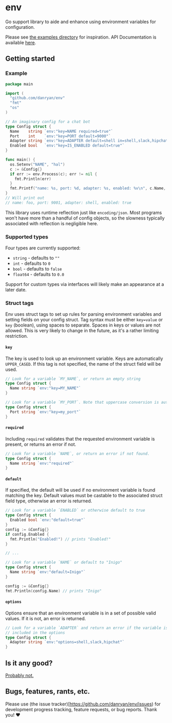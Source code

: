 # env

Go support library to aide and enhance using environment variables for configuration.

Please see [the examples directory](examples/) for inspiration. API Documentation is available [here](http://godoc.org/github.com/danryan/env).


## Getting started

### Example

```go
package main

import (
  "github.com/danryan/env"
  "fmt"
  "os"
)

// An imaginary config for a chat bot
type Config struct {
  Name    string `env:"key=NAME required=true"`
  Port    int    `env:"key=PORT default=9000"`
  Adapter string `env:"key=ADAPTER default=shell in=shell,slack,hipchat"`
  Enabled bool   `env:"key=IS_ENABLED default=true"`
}

func main() {
  os.Setenv("NAME", "hal")
  c := &Config{}
  if err := env.Process(c); err != nil {
    fmt.Println(err)
  }
  fmt.Printf("name: %s, port: %d, adapter: %s, enabled: %v\n", c.Name, c.Port, c.Adapter, c.Enabled)
}
// Will print out
// name: foo, port: 9001, adapter: shell, enabled: true
```


This library uses runtime reflection just like `encoding/json`. Most programs won't have more than a handful of config objects, so the slowness typically associated with reflection is negligible here. 

### Supported types

Four types are currently supported: 

* `string` - defaults to `""`
* `int` - defaults to `0`
* `bool` - defaults to `false`
* `float64` - defaults to `0.0` 

Support for custom types via interfaces will likely make an appearance at a later date.

### Struct tags

Env uses struct tags to set up rules for parsing environment variables and setting fields on your config struct. Tag syntax must be either `key=value` or `key` (boolean), using spaces to separate. Spaces in keys or values are not allowed. This is very likely to change in the future, as it's a rather limiting restriction.

#### `key`

The key is used to look up an environment variable. Keys are automatically `UPPER_CASED`. If this tag is not specified, the name of the struct field will be used.

```go
// Look for a variable `MY_NAME`, or return an empty string
type Config struct {
  Name string `env:"key=MY_NAME"`
}

// Look for a variable `MY_PORT`. Note that uppercase conversion is automatic.
type Config struct {
  Port string `env:"key=my_port"`
}
```

#### `required`

Including `required` validates that the requested environment variable is present, or returns an error if not.

```go
// Look for a variable `NAME`, or return an error if not found.
type Config struct {
  Name string `env:"required"`
}
```

#### `default`

If specified, the default will be used if no environment variable is found matching the key. Default values must be castable to the associated struct field type, otherwise an error is returned. 

```go
// Look for a variable `ENABLED` or otherwise default to true
type Config struct {
  Enabled bool `env:"default=true"`
}
config := &Config{}
if config.Enabled {
  fmt.Println("Enabled!") // prints "Enabled!"
}

// ...

// Look for a variable `NAME` or default to "Inigo"
type Config struct {
  Name string `env:"default=Inigo"`
}

config := &Config{}
fmt.Println(config.Name) // prints "Inigo"
```

#### `options` 

Options ensure that an environment variable is in a set of possible valid values. If it is not, an error is returned.

```go
// Look for a variable `ADAPTER` and return an error if the variable is not
// included in the options
type Config struct {
  Adapter string `env:"options=shell,slack,hipchat"`
}
```

## Is it any good?

[Probably not.](http://news.ycombinator.com/item?id=3067434)

## Bugs, features, rants, etc.

Please use (the issue tracker)[https://github.com/danryan/env/issues) for development progress tracking, feature requests, or bug reports. Thank you! :heart:
